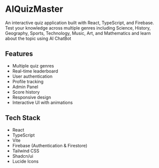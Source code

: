 # AIQuizMaster

An interactive quiz application built with React, TypeScript, and Firebase. Test your knowledge across multiple genres including Science, History, Geography, Sports, Technology, Music, Art, and Mathematics and learn about the topic using AI ChatBot

## Features

- Multiple quiz genres
- Real-time leaderboard
- User authentication
- Profile tracking
- Admin Panel
- Score history
- Responsive design
- Interactive UI with animations

## Tech Stack

- React
- TypeScript
- Vite
- Firebase (Authentication & Firestore)
- Tailwind CSS
- Shadcn/ui
- Lucide Icons


